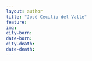 ```yaml
---
layout: author
title: "José Cecilio del Valle"
feature: 
img:
city-born: 
date-born: 
city-death: 
date-death:
---
```

